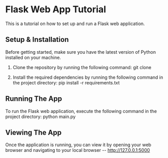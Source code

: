 # Flask Web App Tutorial

This is a tutorial on how to set up and run a Flask web application.

## Setup & Installation

Before getting started, make sure you have the latest version of Python installed on your machine.

1. Clone the repository by running the following command: git clone <repo-url>

2. Install the required dependencies by running the following command in the project directory: pip install -r requirements.txt

   
## Running The App

To run the Flask web application, execute the following command in the project directory: python main.py


## Viewing The App

Once the application is running, you can view it by opening your web browser and navigating to your local browser -- http://127.0.0.1:5000






